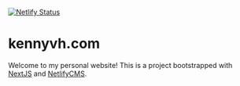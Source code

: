[![Netlify Status](https://api.netlify.com/api/v1/badges/a1d39bd7-cb99-4836-84c7-faf67832905f/deploy-status)](https://app.netlify.com/sites/silly-rosalind-354c27/deploys)

# kennyvh.com

Welcome to my personal website! This is a project bootstrapped with [NextJS](https://nextjs.org/) and [NetlifyCMS](https://www.netlifycms.org/).
